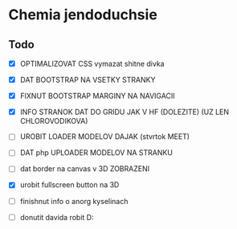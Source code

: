# Chemia jendoduchsie

## Todo
- [X] OPTIMALIZOVAT CSS vymazat shitne divka
- [X] DAT BOOTSTRAP NA VSETKY STRANKY    
- [X] FIXNUT BOOTSTRAP MARGINY NA NAVIGACII
- [X] INFO STRANOK DAT DO GRIDU JAK V HF (DOLEZITE)   (UZ LEN CHLOROVODIKOVA)
- [ ] UROBIT LOADER MODELOV DAJAK (stvrtok MEET)
- [ ] DAT php UPLOADER MODELOV NA STRANKU 
- [ ] dat border na canvas v 3D ZOBRAZENI
- [X] urobit fullscreen button na 3D
- [ ] finishnut info o anorg kyselinach








- [ ] donutit davida robit D: